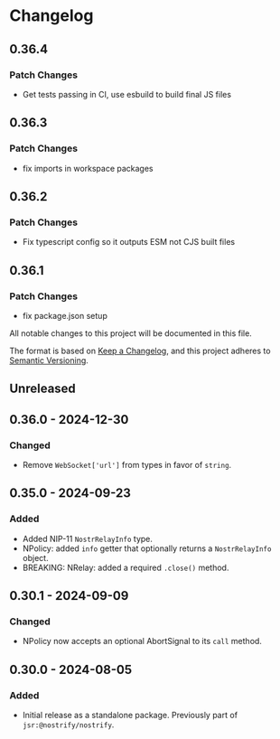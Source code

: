 # Changelog

## 0.36.4

### Patch Changes

- Get tests passing in CI, use esbuild to build final JS files

## 0.36.3

### Patch Changes

- fix imports in workspace packages

## 0.36.2

### Patch Changes

- Fix typescript config so it outputs ESM not CJS built files

## 0.36.1

### Patch Changes

- fix package.json setup

All notable changes to this project will be documented in this file.

The format is based on [Keep a Changelog](https://keepachangelog.com/en/1.1.0/),
and this project adheres to [Semantic Versioning](https://semver.org/spec/v2.0.0.html).

## Unreleased

## 0.36.0 - 2024-12-30

### Changed

- Remove `WebSocket['url']` from types in favor of `string`.

## 0.35.0 - 2024-09-23

### Added

- Added NIP-11 `NostrRelayInfo` type.
- NPolicy: added `info` getter that optionally returns a `NostrRelayInfo` object.
- BREAKING: NRelay: added a required `.close()` method.

## 0.30.1 - 2024-09-09

### Changed

- NPolicy now accepts an optional AbortSignal to its `call` method.

## 0.30.0 - 2024-08-05

### Added

- Initial release as a standalone package. Previously part of `jsr:@nostrify/nostrify`.
